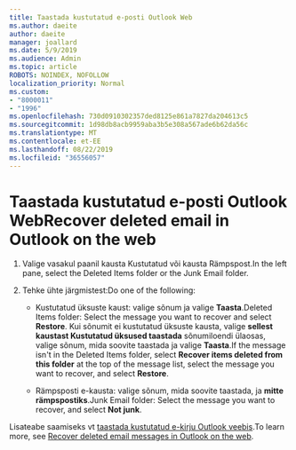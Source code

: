 ```yaml
---
title: Taastada kustutatud e-posti Outlook Web
ms.author: daeite
author: daeite
manager: joallard
ms.date: 5/9/2019
ms.audience: Admin
ms.topic: article
ROBOTS: NOINDEX, NOFOLLOW
localization_priority: Normal
ms.custom:
- "8000011"
- "1996"
ms.openlocfilehash: 730d0910302357ded8125e861a7827da204613c5
ms.sourcegitcommit: 1d98db8acb9959aba3b5e308a567ade6b62da56c
ms.translationtype: MT
ms.contentlocale: et-EE
ms.lasthandoff: 08/22/2019
ms.locfileid: "36556057"
---
```

# <a name="recover-deleted-email-in-outlook-on-the-web"></a><span data-ttu-id="71e40-102">Taastada kustutatud e-posti Outlook Web</span><span class="sxs-lookup"><span data-stu-id="71e40-102">Recover deleted email in Outlook on the web</span></span>

1. <span data-ttu-id="71e40-103">Valige vasakul paanil kausta Kustutatud või kausta Rämpspost.</span><span class="sxs-lookup"><span data-stu-id="71e40-103">In the left pane, select the Deleted Items folder or the Junk Email folder.</span></span>

2. <span data-ttu-id="71e40-104">Tehke ühte järgmistest:</span><span class="sxs-lookup"><span data-stu-id="71e40-104">Do one of the following:</span></span>

    - <span data-ttu-id="71e40-105">Kustutatud üksuste kaust: valige sõnum ja valige **Taasta**.</span><span class="sxs-lookup"><span data-stu-id="71e40-105">Deleted Items folder: Select the message you want to recover and select **Restore**.</span></span> <span data-ttu-id="71e40-106">Kui sõnumit ei kustutatud üksuste kausta, valige **sellest kaustast Kustutatud üksused taastada** sõnumiloendi ülaosas, valige sõnum, mida soovite taastada ja valige **Taasta**.</span><span class="sxs-lookup"><span data-stu-id="71e40-106">If the message isn't in the Deleted Items folder, select **Recover items deleted from this folder** at the top of the message list, select the message you want to recover, and select **Restore**.</span></span>

    - <span data-ttu-id="71e40-107">Rämpsposti e-kausta: valige sõnum, mida soovite taastada, ja **mitte rämpspostiks**.</span><span class="sxs-lookup"><span data-stu-id="71e40-107">Junk Email folder: Select the message you want to recover, and select **Not junk**.</span></span>

<span data-ttu-id="71e40-108">Lisateabe saamiseks vt [taastada kustutatud e-kirju Outlook veebis](https://support.office.com/article/a8ca78ac-4721-4066-95dd-571842e9fb11).</span><span class="sxs-lookup"><span data-stu-id="71e40-108">To learn more, see [Recover deleted email messages in Outlook on the web](https://support.office.com/article/a8ca78ac-4721-4066-95dd-571842e9fb11).</span></span>